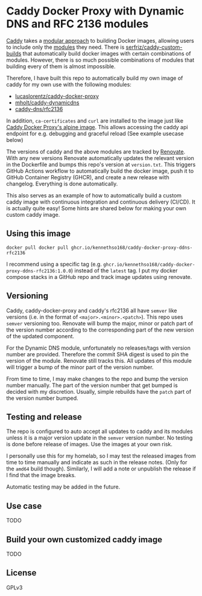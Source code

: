 # Caddy Docker Proxy with Dynamic DNS and RFC 2136 modules

[Caddy](https://github.com/caddyserver/caddy) takes a [modular approach](https://caddyserver.com/docs/extending-caddy) to building Docker images, allowing users to include only the [modules](https://caddyserver.com/docs/modules/) they need. There is [serfriz/caddy-custom-builds](https://github.com/serfriz/caddy-custom-builds) that automatically build docker images with certain combinations of modules. However, there is so much possible combinations of modules that building every of them is almost impossible.

Therefore, I have built this repo to automatically build my own image of caddy for my own use with the following modules:

- [lucaslorentz/caddy-docker-proxy](https://github.com/lucaslorentz/caddy-docker-proxy)
- [mholt/caddy-dynamicdns](https://github.com/mholt/caddy-dynamicdns)
- [caddy-dns/rfc2136](https://github.com/caddy-dns/rfc2136)

In addition, `ca-certificates` and `curl` are installed to the image just like [Caddy Docker Proxy's alpine image](https://github.com/lucaslorentz/caddy-docker-proxy/blob/master/Dockerfile-alpine). This allows accessing the caddy api endpoint for e.g. debugging and graceful reload (See example usecase below)

The versions of caddy and the above modules are tracked by [Renovate](https://www.mend.io/renovate/). With any new versions Renovate automatically updates the relevant version in the Dockerfile and bumps this repo's version at `version.txt`. This triggers GitHub Actions workflow to automatically build the docker image, push it to GitHub Container Registry (GHCR), and create a new release with changelog. Everything is done automatically.

This also serves as an example of how to automatically build a custom caddy image with continuous integration and continuous delivery (CI/CD). It is actually quite easy! Some hints are shared below for making your own custom caddy image.

## Using this image

```
docker pull docker pull ghcr.io/kennethso168/caddy-docker-proxy-ddns-rfc2136
```

I recommend using a specific tag (e.g. `ghcr.io/kennethso168/caddy-docker-proxy-ddns-rfc2136:1.0.0`) instead of the `latest` tag. I put my docker compose stacks in a GitHub repo and track image updates using renovate.

## Versioning

Caddy, caddy-docker-proxy and caddy's rfc2136 all have `semver` like versions (i.e. in the format of `<major>.<minor>.<patch>`). This repo uses `semver` versioning too. Renovate will bump the major, minor or patch part of the version number according to the corresponding part of the new version of the updated component.

For the Dynamic DNS module, unfortunately no releases/tags with version number are provided. Therefore the commit SHA digest is used to pin the version of the module. Renovate still tracks this. All updates of this module will trigger a bump of the minor part of the version number.

From time to time, I may make changes to the repo and bump the version number manually. The part of the version number that get bumped is decided with my discretion. Usually, simple rebuilds have the `patch` part of the version number bumped.

## Testing and release

The repo is configured to auto accept all updates to caddy and its modules unless it is a major version update in the `semver` version number. No testing is done before release of images. Use the images at your own risk.

I personally use this for my homelab, so I may test the released images from time to time manually and indicate as such in the release notes. (Only for the `amd64` build though). Similarly, I will add a note or unpublish the release if I find that the image breaks.

Automatic testing may be added in the future.

## Use case

TODO

## Build your own customized caddy image

TODO

## License

GPLv3
